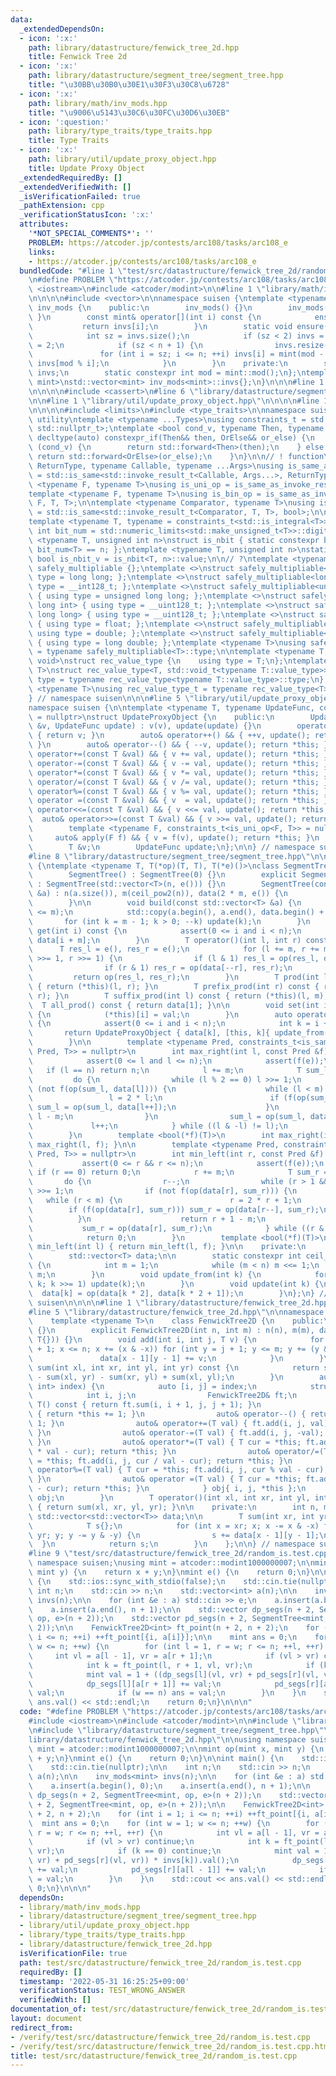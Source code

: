 ```yaml
---
data:
  _extendedDependsOn:
  - icon: ':x:'
    path: library/datastructure/fenwick_tree_2d.hpp
    title: Fenwick Tree 2d
  - icon: ':x:'
    path: library/datastructure/segment_tree/segment_tree.hpp
    title: "\u30BB\u30B0\u30E1\u30F3\u30C8\u6728"
  - icon: ':x:'
    path: library/math/inv_mods.hpp
    title: "\u9006\u5143\u30C6\u30FC\u30D6\u30EB"
  - icon: ':question:'
    path: library/type_traits/type_traits.hpp
    title: Type Traits
  - icon: ':x:'
    path: library/util/update_proxy_object.hpp
    title: Update Proxy Object
  _extendedRequiredBy: []
  _extendedVerifiedWith: []
  _isVerificationFailed: true
  _pathExtension: cpp
  _verificationStatusIcon: ':x:'
  attributes:
    '*NOT_SPECIAL_COMMENTS*': ''
    PROBLEM: https://atcoder.jp/contests/arc108/tasks/arc108_e
    links:
    - https://atcoder.jp/contests/arc108/tasks/arc108_e
  bundledCode: "#line 1 \"test/src/datastructure/fenwick_tree_2d/random_is.test.cpp\"\
    \n#define PROBLEM \"https://atcoder.jp/contests/arc108/tasks/arc108_e\"\n\n#include\
    \ <iostream>\n#include <atcoder/modint>\n\n#line 1 \"library/math/inv_mods.hpp\"\
    \n\n\n\n#include <vector>\n\nnamespace suisen {\ntemplate <typename mint>\nclass\
    \ inv_mods {\n    public:\n        inv_mods() {}\n        inv_mods(int n) { ensure(n);\
    \ }\n        const mint& operator[](int i) const {\n            ensure(i);\n \
    \           return invs[i];\n        }\n        static void ensure(int n) {\n\
    \            int sz = invs.size();\n            if (sz < 2) invs = {0, 1}, sz\
    \ = 2;\n            if (sz < n + 1) {\n                invs.resize(n + 1);\n \
    \               for (int i = sz; i <= n; ++i) invs[i] = mint(mod - mod / i) *\
    \ invs[mod % i];\n            }\n        }\n    private:\n        static std::vector<mint>\
    \ invs;\n        static constexpr int mod = mint::mod();\n};\ntemplate <typename\
    \ mint>\nstd::vector<mint> inv_mods<mint>::invs{};\n}\n\n\n#line 1 \"library/datastructure/segment_tree/segment_tree.hpp\"\
    \n\n\n\n#include <cassert>\n#line 6 \"library/datastructure/segment_tree/segment_tree.hpp\"\
    \n\n#line 1 \"library/util/update_proxy_object.hpp\"\n\n\n\n#line 1 \"library/type_traits/type_traits.hpp\"\
    \n\n\n\n#include <limits>\n#include <type_traits>\n\nnamespace suisen {\n// !\
    \ utility\ntemplate <typename ...Types>\nusing constraints_t = std::enable_if_t<std::conjunction_v<Types...>,\
    \ std::nullptr_t>;\ntemplate <bool cond_v, typename Then, typename OrElse>\nconstexpr\
    \ decltype(auto) constexpr_if(Then&& then, OrElse&& or_else) {\n    if constexpr\
    \ (cond_v) {\n        return std::forward<Then>(then);\n    } else {\n       \
    \ return std::forward<OrElse>(or_else);\n    }\n}\n\n// ! function\ntemplate <typename\
    \ ReturnType, typename Callable, typename ...Args>\nusing is_same_as_invoke_result\
    \ = std::is_same<std::invoke_result_t<Callable, Args...>, ReturnType>;\ntemplate\
    \ <typename F, typename T>\nusing is_uni_op = is_same_as_invoke_result<T, F, T>;\n\
    template <typename F, typename T>\nusing is_bin_op = is_same_as_invoke_result<T,\
    \ F, T, T>;\n\ntemplate <typename Comparator, typename T>\nusing is_comparator\
    \ = std::is_same<std::invoke_result_t<Comparator, T, T>, bool>;\n\n// ! integral\n\
    template <typename T, typename = constraints_t<std::is_integral<T>>>\nconstexpr\
    \ int bit_num = std::numeric_limits<std::make_unsigned_t<T>>::digits;\ntemplate\
    \ <typename T, unsigned int n>\nstruct is_nbit { static constexpr bool value =\
    \ bit_num<T> == n; };\ntemplate <typename T, unsigned int n>\nstatic constexpr\
    \ bool is_nbit_v = is_nbit<T, n>::value;\n\n// ?\ntemplate <typename T>\nstruct\
    \ safely_multipliable {};\ntemplate <>\nstruct safely_multipliable<int> { using\
    \ type = long long; };\ntemplate <>\nstruct safely_multipliable<long long> { using\
    \ type = __int128_t; };\ntemplate <>\nstruct safely_multipliable<unsigned int>\
    \ { using type = unsigned long long; };\ntemplate <>\nstruct safely_multipliable<unsigned\
    \ long int> { using type = __uint128_t; };\ntemplate <>\nstruct safely_multipliable<unsigned\
    \ long long> { using type = __uint128_t; };\ntemplate <>\nstruct safely_multipliable<float>\
    \ { using type = float; };\ntemplate <>\nstruct safely_multipliable<double> {\
    \ using type = double; };\ntemplate <>\nstruct safely_multipliable<long double>\
    \ { using type = long double; };\ntemplate <typename T>\nusing safely_multipliable_t\
    \ = typename safely_multipliable<T>::type;\n\ntemplate <typename T, typename =\
    \ void>\nstruct rec_value_type {\n    using type = T;\n};\ntemplate <typename\
    \ T>\nstruct rec_value_type<T, std::void_t<typename T::value_type>> {\n    using\
    \ type = typename rec_value_type<typename T::value_type>::type;\n};\ntemplate\
    \ <typename T>\nusing rec_value_type_t = typename rec_value_type<T>::type;\n\n\
    } // namespace suisen\n\n\n#line 5 \"library/util/update_proxy_object.hpp\"\n\n\
    namespace suisen {\n\ntemplate <typename T, typename UpdateFunc, constraints_t<std::is_invocable<UpdateFunc>>\
    \ = nullptr>\nstruct UpdateProxyObject {\n    public:\n        UpdateProxyObject(T\
    \ &v, UpdateFunc update) : v(v), update(update) {}\n        operator T() const\
    \ { return v; }\n        auto& operator++() && { ++v, update(); return *this;\
    \ }\n        auto& operator--() && { --v, update(); return *this; }\n        auto&\
    \ operator+=(const T &val) && { v += val, update(); return *this; }\n        auto&\
    \ operator-=(const T &val) && { v -= val, update(); return *this; }\n        auto&\
    \ operator*=(const T &val) && { v *= val, update(); return *this; }\n        auto&\
    \ operator/=(const T &val) && { v /= val, update(); return *this; }\n        auto&\
    \ operator%=(const T &val) && { v %= val, update(); return *this; }\n        auto&\
    \ operator =(const T &val) && { v  = val, update(); return *this; }\n        auto&\
    \ operator<<=(const T &val) && { v <<= val, update(); return *this; }\n      \
    \  auto& operator>>=(const T &val) && { v >>= val, update(); return *this; }\n\
    \        template <typename F, constraints_t<is_uni_op<F, T>> = nullptr>\n   \
    \     auto& apply(F f) && { v = f(v), update(); return *this; }\n    private:\n\
    \        T &v;\n        UpdateFunc update;\n};\n\n} // namespace suisen\n\n\n\
    #line 8 \"library/datastructure/segment_tree/segment_tree.hpp\"\n\nnamespace suisen\
    \ {\ntemplate <typename T, T(*op)(T, T), T(*e)()>\nclass SegmentTree {\n    public:\n\
    \        SegmentTree() : SegmentTree(0) {}\n        explicit SegmentTree(int n)\
    \ : SegmentTree(std::vector<T>(n, e())) {}\n        SegmentTree(const std::vector<T>\
    \ &a) : n(a.size()), m(ceil_pow2(n)), data(2 * m, e()) {\n            build(a);\n\
    \        }\n\n        void build(const std::vector<T> &a) {\n            assert(int(a.size())\
    \ <= m);\n            std::copy(a.begin(), a.end(), data.begin() + m);\n     \
    \       for (int k = m - 1; k > 0; --k) update(k);\n        }\n        const T&\
    \ get(int i) const {\n            assert(0 <= i and i < n);\n            return\
    \ data[i + m];\n        }\n        T operator()(int l, int r) const {\n      \
    \      T res_l = e(), res_r = e();\n            for (l += m, r += m; l < r; l\
    \ >>= 1, r >>= 1) {\n                if (l & 1) res_l = op(res_l, data[l++]);\n\
    \                if (r & 1) res_r = op(data[--r], res_r);\n            }\n   \
    \         return op(res_l, res_r);\n        }\n        T prod(int l, int r) const\
    \ { return (*this)(l, r); }\n        T prefix_prod(int r) const { return (*this)(0,\
    \ r); }\n        T suffix_prod(int l) const { return (*this)(l, m); }\n      \
    \  T all_prod() const { return data[1]; }\n\n        void set(int i, const T &val)\
    \ {\n            (*this)[i] = val;\n        }\n        auto operator[](int i)\
    \ {\n            assert(0 <= i and i < n);\n            int k = i + m;\n     \
    \       return UpdateProxyObject { data[k], [this, k]{ update_from(k); } };\n\
    \        }\n\n        template <typename Pred, constraints_t<is_same_as_invoke_result<bool,\
    \ Pred, T>> = nullptr>\n        int max_right(int l, const Pred &f) const {\n\
    \            assert(0 <= l and l <= n);\n            assert(f(e));\n         \
    \   if (l == n) return n;\n            l += m;\n            T sum_l = e;\n   \
    \         do {\n                while (l % 2 == 0) l >>= 1;\n                if\
    \ (not f(op(sum_l, data[l]))) {\n                    while (l < m) {\n       \
    \                 l = 2 * l;\n                        if (f(op(sum_l, data[l])))\
    \ sum_l = op(sum_l, data[l++]);\n                    }\n                    return\
    \ l - m;\n                }\n                sum_l = op(sum_l, data[l]);\n   \
    \             l++;\n            } while ((l & -l) != l);\n            return n;\n\
    \        }\n        template <bool(*f)(T)>\n        int max_right(int l) { return\
    \ max_right(l, f); }\n\n        template <typename Pred, constraints_t<is_same_as_invoke_result<bool,\
    \ Pred, T>> = nullptr>\n        int min_left(int r, const Pred &f) const {\n \
    \           assert(0 <= r && r <= n);\n            assert(f(e));\n           \
    \ if (r == 0) return 0;\n            r += m;\n            T sum_r = e;\n     \
    \       do {\n                r--;\n                while (r > 1 && (r % 2)) r\
    \ >>= 1;\n                if (not f(op(data[r], sum_r))) {\n                 \
    \   while (r < m) {\n                        r = 2 * r + 1;\n                \
    \        if (f(op(data[r], sum_r))) sum_r = op(data[r--], sum_r);\n          \
    \          }\n                    return r + 1 - m;\n                }\n     \
    \           sum_r = op(data[r], sum_r);\n            } while ((r & -r) != r);\n\
    \            return 0;\n        }\n        template <bool(*f)(T)>\n        int\
    \ min_left(int l) { return min_left(l, f); }\n\n    private:\n        int n, m;\n\
    \        std::vector<T> data;\n\n        static constexpr int ceil_pow2(int n)\
    \ {\n            int m = 1;\n            while (m < n) m <<= 1;\n            return\
    \ m;\n        }\n        void update_from(int k) {\n            for (k >>= 1;\
    \ k; k >>= 1) update(k);\n        }\n        void update(int k) {\n          \
    \  data[k] = op(data[k * 2], data[k * 2 + 1]);\n        }\n};\n} // namespace\
    \ suisen\n\n\n\n#line 1 \"library/datastructure/fenwick_tree_2d.hpp\"\n\n\n\n\
    #line 5 \"library/datastructure/fenwick_tree_2d.hpp\"\n\nnamespace suisen {\n\n\
    \    template <typename T>\n    class FenwickTree2D {\n    public:\n        FenwickTree2D()\
    \ {}\n        explicit FenwickTree2D(int n, int m) : n(n), m(m), data(n, std::vector<T>(m,\
    \ T{})) {}\n        void add(int i, int j, T v) {\n            for (int x = i\
    \ + 1; x <= n; x += (x & -x)) for (int y = j + 1; y <= m; y += (y & -y)) {\n \
    \               data[x - 1][y - 1] += v;\n            }\n        }\n        T\
    \ sum(int xl, int xr, int yl, int yr) const {\n            return sum(xr, yr)\
    \ - sum(xl, yr) - sum(xr, yl) + sum(xl, yl);\n        }\n        auto operator[](std::pair<int,\
    \ int> index) {\n            auto [i, j] = index;\n            struct {\n    \
    \            int i, j;\n                FenwickTree2D& ft;\n                operator\
    \ T() const { return ft.sum(i, i + 1, j, j + 1); }\n                auto& operator++()\
    \ { return *this += 1; }\n                auto& operator--() { return *this -=\
    \ 1; }\n                auto& operator+=(T val) { ft.add(i, j, val); return *this;\
    \ }\n                auto& operator-=(T val) { ft.add(i, j, -val); return *this;\
    \ }\n                auto& operator*=(T val) { T cur = *this; ft.add(i, j, cur\
    \ * val - cur); return *this; }\n                auto& operator/=(T val) { T cur\
    \ = *this; ft.add(i, j, cur / val - cur); return *this; }\n                auto&\
    \ operator%=(T val) { T cur = *this; ft.add(i, j, cur % val - cur); return *this;\
    \ }\n                auto& operator =(T val) { T cur = *this; ft.add(i, j, val\
    \ - cur); return *this; }\n            } obj{ i, j, *this };\n            return\
    \ obj;\n        }\n        T operator()(int xl, int xr, int yl, int yr) const\
    \ { return sum(xl, xr, yl, yr); }\n\n    private:\n        int n, m;\n       \
    \ std::vector<std::vector<T>> data;\n\n        T sum(int xr, int yr) const {\n\
    \            T s{};\n            for (int x = xr; x; x -= x & -x) for (int y =\
    \ yr; y; y -= y & -y) {\n                s += data[x - 1][y - 1];\n          \
    \  }\n            return s;\n        }\n    };\n\n} // namespace suisen\n\n\n\
    #line 9 \"test/src/datastructure/fenwick_tree_2d/random_is.test.cpp\"\n\nusing\
    \ namespace suisen;\nusing mint = atcoder::modint1000000007;\n\nmint op(mint x,\
    \ mint y) {\n    return x + y;\n}\nmint e() {\n    return 0;\n}\n\nint main()\
    \ {\n    std::ios::sync_with_stdio(false);\n    std::cin.tie(nullptr);\n\n   \
    \ int n;\n    std::cin >> n;\n    std::vector<int> a(n);\n\n    inv_mods<mint>\
    \ invs(n);\n\n    for (int &e : a) std::cin >> e;\n    a.insert(a.begin(), 0);\n\
    \    a.insert(a.end(), n + 1);\n\n    std::vector dp_segs(n + 2, SegmentTree<mint,\
    \ op, e>(n + 2));\n    std::vector pd_segs(n + 2, SegmentTree<mint, op, e>(n +\
    \ 2));\n\n    FenwickTree2D<int> ft_point(n + 2, n + 2);\n    for (int i = 1;\
    \ i <= n; ++i) ++ft_point[{i, a[i]}];\n\n    mint ans = 0;\n    for (int w = 1;\
    \ w <= n; ++w) {\n        for (int l = 1, r = w; r <= n; ++l, ++r) {\n       \
    \     int vl = a[l - 1], vr = a[r + 1];\n            if (vl > vr) continue;\n\
    \            int k = ft_point(l, r + 1, vl, vr);\n            if (k == 0) continue;\n\
    \            mint val = 1 + ((dp_segs[l](vl, vr) + pd_segs[r](vl, vr)) * invs[k]).val();\n\
    \            dp_segs[l][a[r + 1]] += val;\n            pd_segs[r][a[l - 1]] +=\
    \ val;\n            if (w == n) ans = val;\n        }\n    }\n    std::cout <<\
    \ ans.val() << std::endl;\n    return 0;\n}\n\n\n"
  code: "#define PROBLEM \"https://atcoder.jp/contests/arc108/tasks/arc108_e\"\n\n\
    #include <iostream>\n#include <atcoder/modint>\n\n#include \"library/math/inv_mods.hpp\"\
    \n#include \"library/datastructure/segment_tree/segment_tree.hpp\"\n#include \"\
    library/datastructure/fenwick_tree_2d.hpp\"\n\nusing namespace suisen;\nusing\
    \ mint = atcoder::modint1000000007;\n\nmint op(mint x, mint y) {\n    return x\
    \ + y;\n}\nmint e() {\n    return 0;\n}\n\nint main() {\n    std::ios::sync_with_stdio(false);\n\
    \    std::cin.tie(nullptr);\n\n    int n;\n    std::cin >> n;\n    std::vector<int>\
    \ a(n);\n\n    inv_mods<mint> invs(n);\n\n    for (int &e : a) std::cin >> e;\n\
    \    a.insert(a.begin(), 0);\n    a.insert(a.end(), n + 1);\n\n    std::vector\
    \ dp_segs(n + 2, SegmentTree<mint, op, e>(n + 2));\n    std::vector pd_segs(n\
    \ + 2, SegmentTree<mint, op, e>(n + 2));\n\n    FenwickTree2D<int> ft_point(n\
    \ + 2, n + 2);\n    for (int i = 1; i <= n; ++i) ++ft_point[{i, a[i]}];\n\n  \
    \  mint ans = 0;\n    for (int w = 1; w <= n; ++w) {\n        for (int l = 1,\
    \ r = w; r <= n; ++l, ++r) {\n            int vl = a[l - 1], vr = a[r + 1];\n\
    \            if (vl > vr) continue;\n            int k = ft_point(l, r + 1, vl,\
    \ vr);\n            if (k == 0) continue;\n            mint val = 1 + ((dp_segs[l](vl,\
    \ vr) + pd_segs[r](vl, vr)) * invs[k]).val();\n            dp_segs[l][a[r + 1]]\
    \ += val;\n            pd_segs[r][a[l - 1]] += val;\n            if (w == n) ans\
    \ = val;\n        }\n    }\n    std::cout << ans.val() << std::endl;\n    return\
    \ 0;\n}\n\n\n"
  dependsOn:
  - library/math/inv_mods.hpp
  - library/datastructure/segment_tree/segment_tree.hpp
  - library/util/update_proxy_object.hpp
  - library/type_traits/type_traits.hpp
  - library/datastructure/fenwick_tree_2d.hpp
  isVerificationFile: true
  path: test/src/datastructure/fenwick_tree_2d/random_is.test.cpp
  requiredBy: []
  timestamp: '2022-05-31 16:25:25+09:00'
  verificationStatus: TEST_WRONG_ANSWER
  verifiedWith: []
documentation_of: test/src/datastructure/fenwick_tree_2d/random_is.test.cpp
layout: document
redirect_from:
- /verify/test/src/datastructure/fenwick_tree_2d/random_is.test.cpp
- /verify/test/src/datastructure/fenwick_tree_2d/random_is.test.cpp.html
title: test/src/datastructure/fenwick_tree_2d/random_is.test.cpp
---
```


